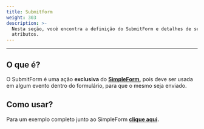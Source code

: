 ```yaml
---
title: Submitform
weight: 303
description: >-
  Nesta seção, você encontra a definição do SubmitForm e detalhes de seus
  atributos.
---
```


---

## O que é?

O SubmitForm é uma ação **exclusiva** do [**SimpleForm**](../componentes/formularios/simple-form.md#o-que-e)**,** pois deve ser usada em algum evento dentro do formulário, para que o mesmo seja enviado.

## Como usar?

Para um exemplo completo junto ao SimpleForm [**clique aqui**](../componentes/formularios/simple-form.md#como-usar)**.**
